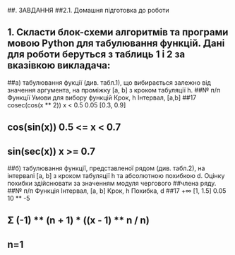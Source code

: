 ##. ЗАВДАННЯ
##2.1. Домашня пiдготовка до роботи
##	1. Скласти блок-схеми алгоритмів та програми мовою Python для табулювання функцій. Дані для роботи беруться з таблиць 1 і 2 за вказівкою викладача:
##а) табулювання фукції (див. табл.1), що вибирається залежно від значення аргумента, на проміжку [a, b] з кроком табуляції h.
##№ п/п   Функції            Умови  для вибору функцій   Крок, h   Інтервал, [a,b]
##17     cosec(cos(x ** 2))  x < 0.5                       0.05     [0.3, 0.9]
##       cos(sin(x))         0.5 <= x < 0.7
##       sin(sec(x))         x >=  0.7
##б) табулювання  функції, представленої рядом (див. табл.2), на інтервалі  [a,  b] з кроком табуляції h та абсолютною  похибкою d.  Оцінку похибки здійснювати за значенням модуля чергового ##члена ряду.
##№ п/п    Функція                                 Інтервал, [a, b]     Крок, h      Похибка, d
##17      +∞                                       [1, 1.5]             0.05         10 ** -5
##         Σ (-1) ** (n + 1) * ((x - 1) ** n / n)
##        n=1
